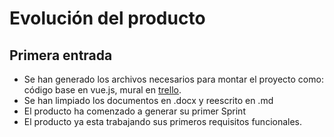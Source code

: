 # Evolución del producto
## Primera entrada
- Se han generado los archivos necesarios para montar el proyecto como: código base en vue.js, mural en [trello](https://trello.com/b/9Q5VuSSm/nutricalc).
- Se han limpiado los documentos en .docx y reescrito en .md
- El producto ha comenzado a generar su primer Sprint
- El producto ya esta trabajando sus primeros requisitos funcionales.
